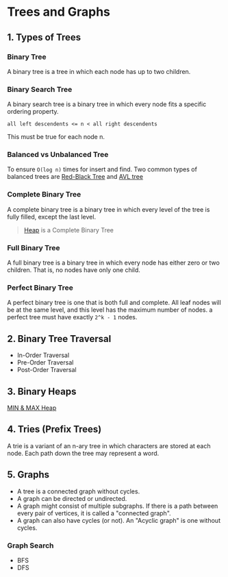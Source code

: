 # Trees and Graphs

## 1. Types of Trees
### Binary Tree
A binary tree is a tree in which each node has up to two children.

### Binary Search Tree
A binary search tree is a binary tree in which every node fits a specific ordering property.
```shell
all left descendents <= n < all right descendents
```
This must be true for each node n.

### Balanced vs Unbalanced Tree
To ensure `O(log n)` times for insert and find. Two common types of balanced trees are [Red-Black Tree](https://www.geeksforgeeks.org/red-black-tree-set-1-introduction-2/) and [AVL tree](https://www.geeksforgeeks.org/avl-tree-set-1-insertion/)

### Complete Binary Tree
A complete binary tree is a binary tree in which every level of the tree is fully filled, except the last level.
>[Heap](../Heap/README.md) is a Complete Binary Tree

### Full Binary Tree
A full binary tree is a binary tree in which every node has either zero or two children. That is, no nodes have only one child.

### Perfect Binary Tree
A perfect binary tree is one that is both full and complete. All leaf nodes will be at the same level, and this level has the maximum number of nodes. a perfect tree must have exactly `2^k - 1` nodes.

## 2. Binary Tree Traversal
* In-Order Traversal
* Pre-Order Traversal
* Post-Order Traversal

## 3. Binary Heaps 
[MIN & MAX Heap](../Heap/README.md)

## 4. Tries (Prefix Trees)
A trie is a variant of an n-ary tree in which characters are stored at each node. Each path down the tree may represent a word.

## 5. Graphs
* A tree is a connected graph without cycles.
* A graph can be directed or undirected.
* A graph might consist of multiple subgraphs. If there is a path between every pair of vertices, it is called a "connected graph".
* A graph can also have cycles (or not). An "Acyclic graph" is one without cycles.

### Graph Search
* BFS 
* DFS